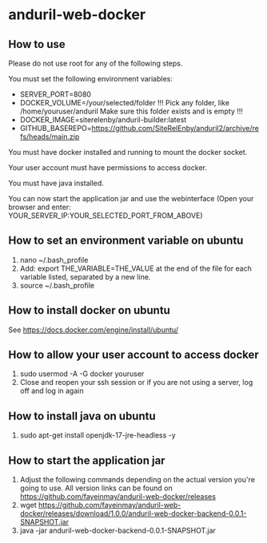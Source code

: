 # anduril-web-docker

## How to use

Please do not use root for any of the following steps.

You must set the following environment variables:

* SERVER_PORT=8080
* DOCKER_VOLUME=/your/selected/folder !!! Pick any folder, like /home/youruser/anduril Make sure this folder exists and is empty !!!
* DOCKER_IMAGE=siterelenby/anduril-builder:latest
* GITHUB_BASEREPO=https://github.com/SiteRelEnby/anduril2/archive/refs/heads/main.zip

You must have docker installed and running to mount the docker socket.

Your user account must have permissions to access docker.

You must have java installed.

You can now start the application jar and use the webinterface (Open your browser and enter: YOUR_SERVER_IP:YOUR_SELECTED_PORT_FROM_ABOVE)

## How to set an environment variable on ubuntu

1. nano ~/.bash_profile
2. Add: export THE_VARIABLE=THE_VALUE at the end of the file for each variable listed, separated by a new line.
3. source ~/.bash_profile

## How to install docker on ubuntu

See https://docs.docker.com/engine/install/ubuntu/

## How to allow your user account to access docker

1. sudo usermod -A -G docker youruser
2. Close and reopen your ssh session or if you are not using a server, log off and log in again

## How to install java on ubuntu

1. sudo apt-get install openjdk-17-jre-headless -y

## How to start the application jar

1. Adjust the following commands depending on the actual version you're going to use. All version links can be found on https://github.com/fayeinmay/anduril-web-docker/releases
2. wget https://github.com/fayeinmay/anduril-web-docker/releases/download/1.0.0/anduril-web-docker-backend-0.0.1-SNAPSHOT.jar
3. java -jar anduril-web-docker-backend-0.0.1-SNAPSHOT.jar 